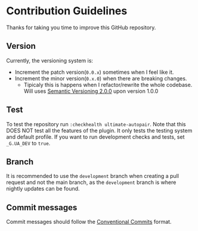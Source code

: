 # Contribution Guidelines
Thanks for taking you time to improve this GitHub repository.

## Version
Currently, the versioning system is:
+ Increment the patch version(`0.0.x`) sometimes when I feel like it.
+ Increment the minor version(`0.x.0`) when there are breaking changes.
    + Tipicaly this is happens when I refactor/rewrite the whole codebase.
Will uses [Semantic Versioning 2.0.0](https://semver.org/) upon version 1.0.0

## Test
To test the repository run `:checkhealth ultimate-autopair`.
Note that this DOES NOT test all the features of the plugin.
It only tests the testing system and default profile.
If you want to run development checks and tests, set `_G.UA_DEV` to `true`.

## Branch
It is recommended to use the `development` branch when creating a pull request and not the main branch, as the `development` branch is where nightly updates can be found.

## Commit messages
Commit messages should follow the [Conventional Commits](https://conventionalcommits.org/) format.
